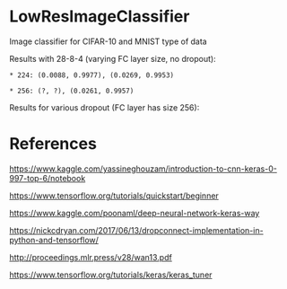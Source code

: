 # LowResImageClassifier
Image classifier for CIFAR-10 and MNIST type of data

Results with 28-8-4 (varying FC layer size, no dropout):

    * 224: (0.0088, 0.9977), (0.0269, 0.9953)

    * 256: (?, ?), (0.0261, 0.9957)
    
Results for various dropout (FC layer has size 256):
    
# References



https://www.kaggle.com/yassineghouzam/introduction-to-cnn-keras-0-997-top-6/notebook

https://www.tensorflow.org/tutorials/quickstart/beginner

https://www.kaggle.com/poonaml/deep-neural-network-keras-way

https://nickcdryan.com/2017/06/13/dropconnect-implementation-in-python-and-tensorflow/

http://proceedings.mlr.press/v28/wan13.pdf

https://www.tensorflow.org/tutorials/keras/keras_tuner
